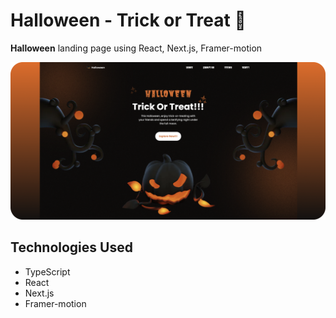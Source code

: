 # Halloween - Trick or Treat 👻

**Halloween** landing page using React, Next.js, Framer-motion

![Halloween](./public/images/halloween.png)

## Technologies Used

- TypeScript
- React
- Next.js
- Framer-motion

